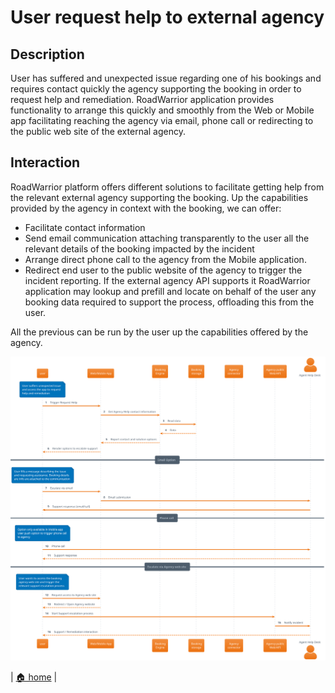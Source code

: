 # User request help to external agency

## Description

User has suffered and unexpected issue regarding one of his bookings and requires contact quickly the agency supporting the booking in order to request help and remediation. RoadWarrior application provides functionality to arrange this quickly and smoothly from the Web or Mobile app facilitating reaching the agency via email, phone call or redirecting to the public web site of the external agency.

## Interaction

RoadWarrior platform offers different solutions to facilitate getting help from the relevant external agency supporting the booking. Up the capabilities provided by the agency in context with the booking, we can offer:

- Facilitate contact information
- Send email communication attaching transparently to the user all the relevant details of the booking impacted by the incident
- Arrange direct phone call to the agency from the Mobile application.
- Redirect end user to the public website of the agency to trigger the incident reporting. If the external agency API supports it RoadWarrior application may lookup and prefill and locate on behalf of the user any booking data required to support the process, offloading this from the user.

All the previous can be run by the user up the capabilities offered by the agency.

![](./user_request_help.svg)

| [🏠 home](../../README.md#use-cases) |

